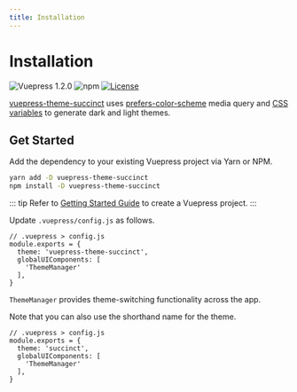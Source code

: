 ```yaml
---
title: Installation
---
```


# Installation

![Vuepress 1.2.0](https://img.shields.io/badge/vuepress-1.2.0-blue.svg)
![npm](https://img.shields.io/npm/v/vuepress-theme-succinct)
[![License](https://img.shields.io/badge/license-MIT-green.svg)](./LICENSE)

[vuepress-theme-succinct](https://github.com/Microflash/vuepress-theme-succinct) uses [prefers-color-scheme](https://developer.mozilla.org/en-US/docs/Web/CSS/@media/prefers-color-scheme) media query and [CSS variables](https://developer.mozilla.org/en-US/docs/Web/CSS/--*) to generate dark and light themes.

## Get Started

Add the dependency to your existing Vuepress project via Yarn or NPM.

```sh
yarn add -D vuepress-theme-succinct
npm install -D vuepress-theme-succinct
```

::: tip
Refer to [Getting Started Guide](https://vuepress.vuejs.org/guide/getting-started.html) to create a Vuepress project.
:::

Update `.vuepress/config.js` as follows.

```js{3-6}
// .vuepress > config.js
module.exports = {
  theme: 'vuepress-theme-succinct',
  globalUIComponents: [
    'ThemeManager'
  ],
}
```

`ThemeManager` provides theme-switching functionality across the app.

Note that you can also use the shorthand name for the theme.

```js{3}
// .vuepress > config.js
module.exports = {
  theme: 'succinct',
  globalUIComponents: [
    'ThemeManager'
  ],
}
```
